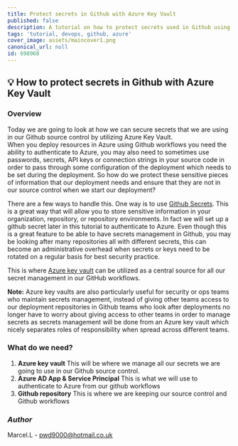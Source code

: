```yaml
---
title: Protect secrets in Github with Azure Key Vault
published: false
description: A tutorial on how to protect secrets used in Github using Azure key vault
tags: 'tutorial, devops, github, azure'
cover_image: assets/maincover1.png
canonical_url: null
id: 698968
---
```


## :bulb: How to protect secrets in Github with Azure Key Vault

### Overview

Today we are going to look at how we can secure secrets that we are using in our Github source control by utilizing Azure Key Vault.  
When you deploy resources in Azure using Github workflows you need the ability to authenticate to Azure, you may also need to sometimes use passwords, secrets, API keys or connection strings in your source code in order to pass through some configuration of the deployment which needs to be set during the deployment. So how do we protect these sensitive pieces of information that our deployment needs and ensure that they are not in our source control when we start our deployment?  

There are a few ways to handle this. One way is to use [Github Secrets](https://docs.github.com/en/actions/reference/encrypted-secrets). This is a great way that will allow you to store sensitive information in your organization, repository, or repository environments. In fact we will set up a github secret later in this tutorial to authenticate to Azure. Even though this is a great feature to be able to have secrets management in Github, you may be looking after many repositories all with different secrets, this can become an administrative overhead when secrets or keys need to be rotated on a regular basis for best security practice.  

This is where [Azure key vault](https://docs.microsoft.com/en-gb/azure/key-vault/general/overview) can be utilized as a central source for all our secret management in our GitHub workflows.  

**Note:** Azure key vaults are also particularly useful for security or ops teams who maintain secrets management, instead of giving other teams access to our deployment repositories in Github teams who look after deployments no longer have to worry about giving access to other teams in order to manage secrets as secrets management will be done from an Azure key vault which nicely separates roles of responsibility when spread across different teams.  

### What do we need?

1. **Azure key vault**
    This will be where we manage all our secrets we are going to use in our Github source control.  
2. **Azure AD App & Service Principal**
    This is what we will use to authenticate to Azure from our github workflows
3. **Github repository**
    This is where we are keeping our source control and Github workflows

### _Author_

Marcel.L - pwd9000@hotmail.co.uk